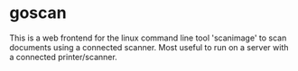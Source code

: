# goscan
This is a web frontend for the linux command line tool 'scanimage' to scan documents using a connected scanner. Most useful to run on a server with a connected printer/scanner.
